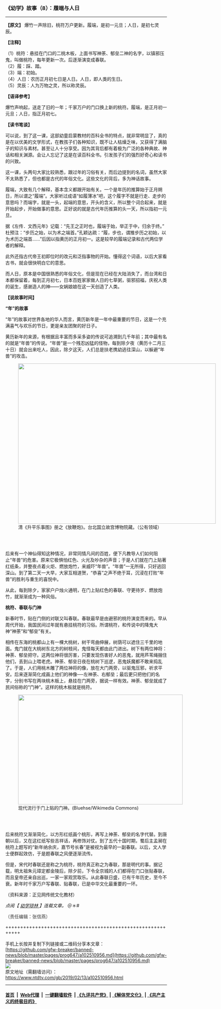### 《幼学》故事（8）：履端与人日
------------------------

<div class="post_content">
 <div class="column">
  <div class="arttop mbottom20">
   <div class="blue16 subtitle mtop10">
    <strong>
     【原文】
    </strong>
    爆竹一声除旧，桃符万户更新。履端，是初一元旦；人日，是初七灵辰。
   </div>
  </div>
 </div>
 <div class="field field--name-body field--type-text-with-summary field--label-hidden field--item">
  <p>
   <strong>
    【注释】
   </strong>
  </p>
  <p>
   （1）桃符：悬挂在门口的二桃木板，上面书写神荼、郁垒二神的名字，以镇邪压鬼，叫做桃符，每年更新一次。后逐渐演变成春联。
   <br>
    （2）履：踩、踏。
    <br/>
    （3）端：初始。
    <br/>
    （4）人日：农历正月初七日是人日。人日，即人类的生日。
    <br/>
    （5）灵辰：人为万物之灵，所以称灵辰。
   </br>
  </p>
  <p>
   <strong>
    【语译参考】
   </strong>
  </p>
  <p>
   爆竹声响起，送走了旧的一年；千家万户的门口换上新的桃符。履端，是正月初一元旦；人日，指正月初七。
  </p>
  <p>
   <strong>
    【读书笔谈】
   </strong>
  </p>
  <p>
   可以说，到了这一课，这部幼童启蒙教材的百科全书的特点，就非常明显了，真的是在以优美的文学形式，在教孩子们各种知识，既不让人枯燥乏味，又获得了满脑子的知识与素材。甚至让人十分享受。因为其背后都有着极为广泛的各种典故、神话和相关渊源。会让人忘记了这是在读百科全书。引发孩子们的强烈好奇心和读书的兴致。
  </p>
  <p>
   这一课，头两句大家比较熟悉，跟过年的习俗有关，而后边提到的名词，虽然大家不太熟悉了，但也都是古代的年俗文化。这些文化的背后，多为神话故事。
  </p>
  <p>
   履端，大致有几个解释，基本含义都跟开始有关。一个是年历的推算始于正月朔日，所以谓之“履端”。大家听过成语“如履薄冰”吧，这个履字不就是行走、走步的意思吗？而端字，就是一头，起端的意思，开头的含义，所以整个词合起来，就是开始起步，开始做事的意思。正好说的就是古代年历推算的头一天，所以指初一元旦。
  </p>
  <p>
   据《左传．文西元年》记载：“先王之正时也，履端于始，举正于中，归余于终。” 杜预注：“步历之始，以为术之端首。”孔颖达疏：“履，步也，谓推步历之初始，以为术历之端首……”后因以指黄历的正月初一。这是较早的履端记录和古代两位学者的解释。
  </p>
  <p>
   此外还指古代帝王初即位时的改元和泛指事物的开始。懂得这个词语，以后大家看古书，就会很快明白它的意思。
  </p>
  <p>
   而人日，原本是中国很熟悉的年俗文化，但是现在已经在大陆消失了，而台湾和日本都保留着，每到正月初七，日本百姓家家做人日的七草粥，驱邪招福，庆祝人类的诞生，感谢造人的神——女娲娘娘在这一天创造了人类。
  </p>
  <p>
   <strong>
    【说故事时间】
   </strong>
  </p>
  <p>
   <strong>
    “年”的故事
   </strong>
  </p>
  <p>
   “年”的故事对世界各地的华人而言，黄历新年是一年中最重要的节日，这是一个充满喜气与欢乐的节日，更是亲友团聚的好日子。
  </p>
  <p>
   黄历新年的来源，有根据且丰富而多采多姿的传说可追溯到几千年前；其中最有名的就是“年兽”的传说。“年兽”是一个残忍凶猛的怪物，每到除夕夜（黄历十二月三十日）就会出来吃人，因此，除夕这天，人们总是扶老携幼逃往深山，以躲避“年兽”的攻击。
  </p>
  <figure class="wp-caption aligncenter" id="attachment_10137705" style="width: 616px;">
   <a href="http://i.epochtimes.com/assets/uploads/2018/02/PK2A003628N000000004PAA-e1518448786925.jpg">
    <img alt="" class="wp-image-10137705 " height="499" src="http://i.epochtimes.com/assets/uploads/2018/02/PK2A003628N000000004PAA-e1518448786925-600x486.jpg" width="616"/>
   </a>
   <br/><figcaption class="wp-caption-text">
    清《升平乐事图》册之《放鞭炮》。台北国立故宫博物院藏。（公有领域）
   </figcaption><br/>
  </figure><br/>
  <p>
   后来有一个神仙得知这种情况，非常同情凡间的百姓，便下凡教导人们如何阻止“年兽”的危害。原来它极惧怕红色、火光及吵杂的声音；于是人们就在门上贴著红纸条，并整夜点着火炬、燃放炮竹，来威吓“年兽”。“年兽”一无所得，只好逃回深山。到了第二天一大早，大家互相道贺，“恭喜”之声不绝于耳，沉浸在打败“年兽”的胜利与重生的喜悦中。
  </p>
  <p>
   从此，每到除夕，家家户户烛火通明，在门上贴红色的春联、守更待岁、燃放炮竹，就渐渐成为一种风俗。
  </p>
  <p>
   <strong>
    桃符、春联与门神
   </strong>
  </p>
  <p>
   新春时节，贴在门侧的对联又叫春联。春联最早是由避邪的桃符演变而来的。早从周代开始，我国民间过年就有悬挂桃符的习俗。所谓桃符，和传说中的降鬼大神“神荼”和“郁垒”有关。
  </p>
  <p>
   相传在东海的桃都山上有一棵大桃树，树干弯曲伸展，树荫可以遮住三千里的地面。鬼门就在大桃树东北方的树枝间，鬼怪每天都由此门进出。树下有两位神将：神荼、郁垒把守。这两位神将很厉害，只要发现伤害好人的恶鬼，就用芦苇绳捆住他们，丢到山上喂老虎。神荼、郁垒日夜在桃树下巡逻，恶鬼妖魔都不敢来捣乱了。于是，人们用桃木雕了两位神将的像，放在大门两旁，以驱鬼压邪，祈求平安。后来逐渐简化成画上他们的神像──左神荼、右郁垒；最后更只把他们的名字，分别书写在两块桃木板上，悬挂在门两旁，据说一样有效。神荼、郁垒就成了民间俗称的“门神”。这样的桃木板就是桃符。
  </p>
  <figure class="wp-caption aligncenter" id="attachment_11020072" style="width: 513px;">
   <a href="http://i.epochtimes.com/assets/uploads/2019/02/HK_Wan_Chai_Stone_Nullah_Lane_Blue_House_74D_n_Door_Gods_n_Letter_Box.jpg">
    <img alt="" class=" wp-image-11020072" height="342" src="http://i.epochtimes.com/assets/uploads/2019/02/HK_Wan_Chai_Stone_Nullah_Lane_Blue_House_74D_n_Door_Gods_n_Letter_Box-450x300.jpg" width="513"/>
   </a>
   <br/><figcaption class="wp-caption-text">
    现代流行于门上贴的门神。(Bluehse/Wikimedia Commons)
   </figcaption><br/>
  </figure><br/>
  <p>
   后来桃符又渐渐简化，以方形红纸画个桃形，再写上神荼、郁垒的名字代替。到唐朝以后，又在这红纸写些吉祥话，再修饰对仗。到了五代十国时期，蜀后主孟昶在桃符上题写的“新年纳余庆，嘉节号长春”是被视为最早的一副春联。以后，文人学士便群起效仿，于是题春联之风便逐渐流传。
  </p>
  <p>
   但是，宋代时春联还是称之为桃符，桃符真正称之为春联，那是明代的事。据记载，明太祖朱元璋定都金陵后，除夕前，下令全京城的人们都得在门口张贴春联，而且皇帝还亲自出巡，一家一家观赏取乐。从此春联日盛，已有千年历史，至今不衰。新年时千家万户写春联、贴春联，已是中华文化最重要的一环。
  </p>
  <p>
   （资料来源：正见网传统文化教材）
  </p>
  <p>
   <em>
    点阅【
    <a href="https://www.ntdtv.com/gb/幼学琼林.htm">
     幼学琼林
    </a>
    】连载文章。
   </em>
   ＠＊#
  </p>
  <p>
   <span style="color: #343434; font-family: 'helvetica neue', helvetica, arial, sans-serif;">
    （责任编辑：张信燕）
   </span>
  </p>
 </div>
 <div class="single_ad">
 </div>
</div>

+++++++++++++++++++++++++++++++++++++++++++++++++++++++++++<br/><br/>
手机上长按并复制下列链接或二维码分享本文章：<br/>
[https://github.com/gfw-breaker/banned-news/blob/master/pages/prog647/a102510956.md](https://github.com/gfw-breaker/banned-news/blob/master/pages/prog647/a102510956.md)<br/>
[<img src='https://github.com/gfw-breaker/banned-news/blob/master/pages/prog647/a102510956.md.png'/>](https://github.com/gfw-breaker/banned-news/blob/master/pages/prog647/a102510956.md)<br/>
原文地址（需翻墙访问）：https://www.ntdtv.com/gb/2019/02/13/a102510956.html


------------------------
#### [首页](https://github.com/gfw-breaker/banned-news/blob/master/README.md) &nbsp;|&nbsp; [Web代理](https://github.com/labour-camp/helloworld) &nbsp;|&nbsp; [一键翻墙软件](https://github.com/gfw-breaker/nogfw/blob/master/README.md) &nbsp;| [《九评共产党》](https://github.com/gfw-breaker/9ping.md/blob/master/README.md#九评之一评共产党是什么) | [《解体党文化》](https://github.com/gfw-breaker/jtdwh.md/blob/master/README.md) | [《共产主义的终极目的》](https://github.com/gfw-breaker/gczydzjmd.md/blob/master/README.md)

